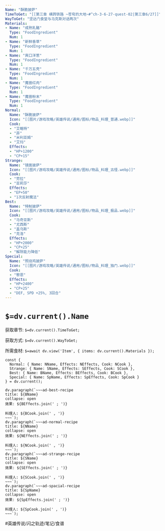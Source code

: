 ```yaml
---
Name: "酥脆披萨"
TimeToGet: "[[第三章 横跨铁路 ~苍穹的大地~#^ch-3-6-27-quest-02|第三章6/27]]"
WayToGet: "坚达门食堂与马克斯对话两次"
Materials:
- Name: "成熟乳酪"
  Type: "FoodIngredient"
  Num: 1
- Name: "新鲜香草"
  Type: "FoodIngredient"
  Num: 1
- Name: "爽口洋葱"
  Type: "FoodIngredient"
  Num: 1
- Name: "千万五壳"
  Type: "FoodIngredient"
  Num: 1
- Name: "魔兽红肉"
  Type: "FoodIngredient"
  Num: 1
- Name: "魔兽粉末"
  Type: "FoodIngredient"
  Num: 1
Normal:
  Name: "酥脆披萨"
  Icon: "[[图片/游戏攻略/英雄传说/通用/图标/物品_料理_普通.webp]]"
  Cook: 
  - "艾略特"
  - "菲"
  - "米利亚姆"
  - "艾玛"
  Effects: 
  - "HP+1200"
  - "CP+15"
Strange:
  Name: "镜面披萨"
  Icon: "[[图片/游戏攻略/英雄传说/通用/图标/物品_料理_古怪.webp]]"
  Cook: 
  - "劳拉"
  - "亚莉莎"
  Effects:
  - "EP+50"
  - "1次反射魔法"
Best:
  Name: "特制披萨"
  Icon: "[[图片/游戏攻略/英雄传说/通用/图标/物品_料理_极品.webp]]"
  Cook: 
  - "马奇亚斯"
  - "尤西斯"
  - "盖乌斯"
  - "克洛"
  Effects:
  - "HP+2000"
  - "CP+25"
  - "解除能力降低"
Special:
  Name: "照烧鸡披萨"
  Icon: "[[图片/游戏攻略/英雄传说/通用/图标/物品_料理_独门.webp]]"
  Cook: 
  - "黎恩"
  Effects:
  - "HP+2400"
  - "CP+25"
  - "DEF, SPD +25%, 3回合"
---
```

# `$=dv.current().Name`

获取章节: `$=dv.current().TimeToGet;`

获取方式: `$=dv.current().WayToGet;`

所需食材: `$=await dv.view('Item', { items: dv.current().Materials });`
````dataviewjs
const {
  Normal: { Name: NName, Effects: NEffects, Cook: NCook },
  Strange: { Name: SName, Effects: SEffects, Cook: SCook },
  Best: { Name: BName, Effects: BEffects, Cook: BCook },
  Special: { Name: SpName, Effects: SpEffects, Cook: SpCook }
} = dv.current();

dv.paragraph(`~~~ad-best-recipe
title: ${BName}
collapse: open
效果: ${BEffects.join(' ; ')}

料理人: ${BCook.join(' , ')}
~~~`);
dv.paragraph(`~~~ad-normal-recipe
title: ${NName}
collapse: open
效果: ${NEffects.join(' ; ')}

料理人: ${NCook.join(' , ')}
~~~`);
dv.paragraph(`~~~ad-strange-recipe
title: ${SName}
collapse: open
效果: ${SEffects.join(' ; ')}

料理人: ${SCook.join(' , ')}
~~~`);
dv.paragraph(`~~~ad-spacial-recipe
title: ${SpName}
collapse: open
效果: ${SpEffects.join(' ; ')}

料理人: ${SpCook.join(' , ')}
~~~`);
````

#英雄传说/闪之轨迹/笔记/食谱 